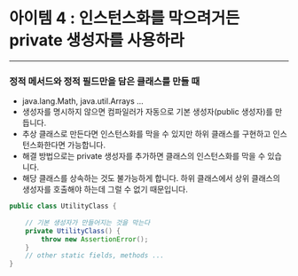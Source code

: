 # 아이템 4 : 인스턴스화를 막으려거든 private 생성자를 사용하라

---

### 정적 메서드와 정적 필드만을 담은 클래스를 만들 때

- java.lang.Math, java.util.Arrays ...
- 생성자를 명시하지 않으면 컴파일러가 자동으로 기본 생성자(public 생성자)를 만듭니다.
- 추상 클래스로 만든다면 인스턴스화를 막을 수 있지만 하위 클래스를 구현하고 인스턴스화한다면 가능합니다.
- 해결 방법으로는 private 생성자를 추가하면 클래스의 인스턴스화를 막을 수 있습니다.
- 해당 클래스를 상속하는 것도 불가능하게 합니다. 하위 클래스에서 상위 클래스의 생성자를 호출해야 하는데 그럴 수 없기 때문입니다.

```java
public class UtilityClass {
  
    // 기본 생성자가 만들어지는 것을 막는다
    private UtilityClass() {
        throw new AssertionError();
    }
    // other static fields, methods ...
}
```
